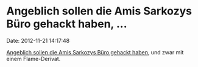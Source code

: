 Angeblich sollen die Amis Sarkozys Büro gehackt haben, \...
===========================================================

Date: 2012-11-21 14:17:48

[Angeblich sollen die Amis Sarkozys Büro gehackt
haben](http://thehill.com/blogs/global-affairs/europe/268995-us-accused-of-hacking-into-french-presidential-computers),
und zwar mit einem Flame-Derivat.
